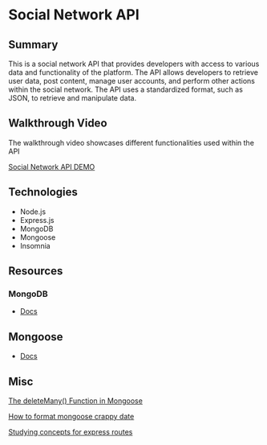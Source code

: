 # Social Network API

## Summary
This is a social network API that provides developers with access to various data and functionality of the platform. The API allows developers to retrieve user data, post content, manage user accounts, and perform other actions within the social network. The API uses a standardized format, such as JSON, to retrieve and manipulate data.

## Walkthrough Video

The walkthrough video showcases different functionalities used within the API

[Social Network API DEMO](https://drive.google.com/file/d/1138orVpCtkg-wB-q1L6-118DrZ08C3sG/view)

## Technologies

- Node.js
- Express.js
- MongoDB
- Mongoose
- Insomnia

## Resources

### MongoDB
- [Docs](https://www.mongodb.com/docs/atlas/)

## Mongoose
- [Docs](https://mongoosejs.com/docs/)

## Misc

[The deleteMany() Function in Mongoose](https://masteringjs.io/tutorials/mongoose/deletemany#:~:text=The%20deleteMany()%20function%20is,all%20documents%20in%20the%20model.)

[How to format mongoose crappy date](https://amjustsam.medium.com/how-to-format-mongoose-crappy-date-10df67d7a2d6)

[Studying concepts for express routes](https://developer.mozilla.org/en-US/docs/Learn/Server-side/Express_Nodejs/routes)